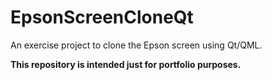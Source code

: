 # EpsonScreenCloneQt
An exercise project to clone the Epson screen using Qt/QML.

**This repository is intended just for portfolio purposes.**
